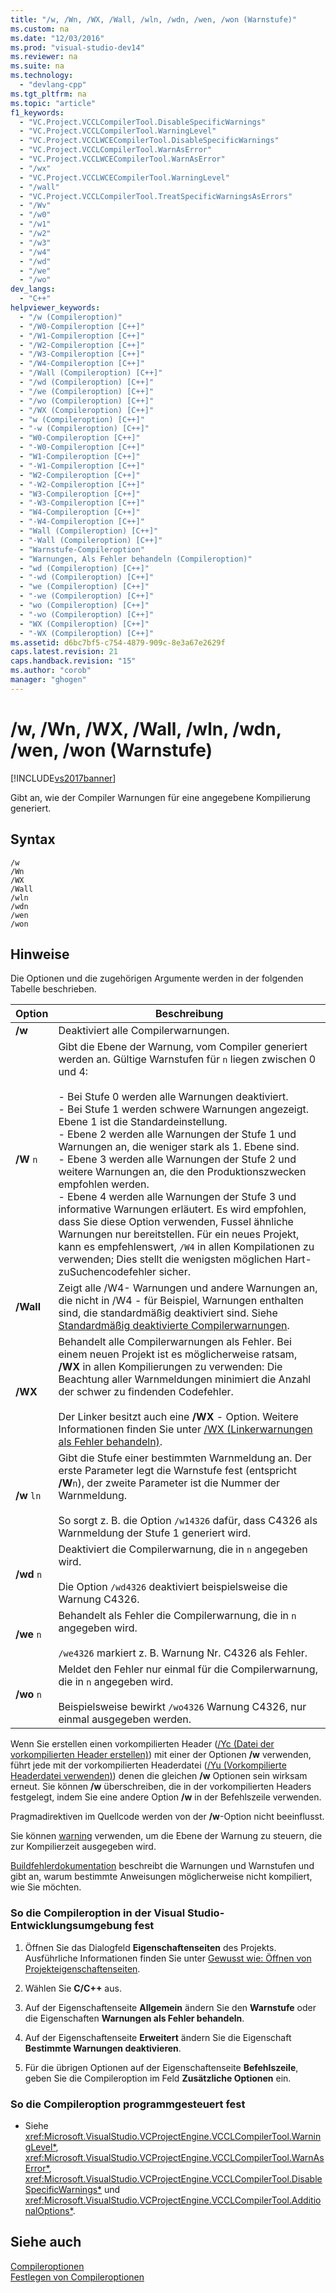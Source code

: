 ```yaml
---
title: "/w, /Wn, /WX, /Wall, /wln, /wdn, /wen, /won (Warnstufe)"
ms.custom: na
ms.date: "12/03/2016"
ms.prod: "visual-studio-dev14"
ms.reviewer: na
ms.suite: na
ms.technology: 
  - "devlang-cpp"
ms.tgt_pltfrm: na
ms.topic: "article"
f1_keywords: 
  - "VC.Project.VCCLCompilerTool.DisableSpecificWarnings"
  - "VC.Project.VCCLCompilerTool.WarningLevel"
  - "VC.Project.VCCLWCECompilerTool.DisableSpecificWarnings"
  - "VC.Project.VCCLCompilerTool.WarnAsError"
  - "VC.Project.VCCLWCECompilerTool.WarnAsError"
  - "/wx"
  - "VC.Project.VCCLWCECompilerTool.WarningLevel"
  - "/wall"
  - "VC.Project.VCCLCompilerTool.TreatSpecificWarningsAsErrors"
  - "/Wv"
  - "/w0"
  - "/w1"
  - "/w2"
  - "/w3"
  - "/w4"
  - "/wd"
  - "/we"
  - "/wo"
dev_langs: 
  - "C++"
helpviewer_keywords: 
  - "/w (Compileroption)"
  - "/W0-Compileroption [C++]"
  - "/W1-Compileroption [C++]"
  - "/W2-Compileroption [C++]"
  - "/W3-Compileroption [C++]"
  - "/W4-Compileroption [C++]"
  - "/Wall (Compileroption) [C++]"
  - "/wd (Compileroption) [C++]"
  - "/we (Compileroption) [C++]"
  - "/wo (Compileroption) [C++]"
  - "/WX (Compileroption) [C++]"
  - "w (Compileroption) [C++]"
  - "-w (Compileroption) [C++]"
  - "W0-Compileroption [C++]"
  - "-W0-Compileroption [C++]"
  - "W1-Compileroption [C++]"
  - "-W1-Compileroption [C++]"
  - "W2-Compileroption [C++]"
  - "-W2-Compileroption [C++]"
  - "W3-Compileroption [C++]"
  - "-W3-Compileroption [C++]"
  - "W4-Compileroption [C++]"
  - "-W4-Compileroption [C++]"
  - "Wall (Compileroption) [C++]"
  - "-Wall (Compileroption) [C++]"
  - "Warnstufe-Compileroption"
  - "Warnungen, Als Fehler behandeln (Compileroption)"
  - "wd (Compileroption) [C++]"
  - "-wd (Compileroption) [C++]"
  - "we (Compileroption) [C++]"
  - "-we (Compileroption) [C++]"
  - "wo (Compileroption) [C++]"
  - "-wo (Compileroption) [C++]"
  - "WX (Compileroption) [C++]"
  - "-WX (Compileroption) [C++]"
ms.assetid: d6bc7bf5-c754-4879-909c-8e3a67e2629f
caps.latest.revision: 21
caps.handback.revision: "15"
ms.author: "corob"
manager: "ghogen"
---
```

# /w, /Wn, /WX, /Wall, /wln, /wdn, /wen, /won (Warnstufe)
[!INCLUDE[vs2017banner](../../assembler/inline/includes/vs2017banner.md)]

Gibt an, wie der Compiler Warnungen für eine angegebene Kompilierung generiert.  
  
## Syntax  
  
```  
/w  
/Wn  
/WX  
/Wall  
/wln  
/wdn  
/wen  
/won  
```  
  
## Hinweise  
 Die Optionen und die zugehörigen Argumente werden in der folgenden Tabelle beschrieben.  
  
|Option|**Beschreibung**|  
|------------|----------------------|  
|**\/w**|Deaktiviert alle Compilerwarnungen.|  
|**\/W** `n`|Gibt die Ebene der Warnung, vom Compiler generiert werden an.  Gültige Warnstufen für `n` liegen zwischen 0 und 4:<br /><br /> -   Bei Stufe 0 werden alle Warnungen deaktiviert.<br />-   Bei Stufe 1 werden schwere Warnungen angezeigt.  Ebene 1 ist die Standardeinstellung.<br />-   Ebene 2 werden alle Warnungen der Stufe 1 und Warnungen an, die weniger stark als 1. Ebene sind.<br />-   Ebene 3 werden alle Warnungen der Stufe 2 und weitere Warnungen an, die den Produktionszwecken empfohlen werden.<br />-   Ebene 4 werden alle Warnungen der Stufe 3 und informative Warnungen erläutert.  Es wird empfohlen, dass Sie diese Option verwenden, Fussel ähnliche Warnungen nur bereitstellen.  Für ein neues Projekt, kann es empfehlenswert, `/W4` in allen Kompilationen zu verwenden; Dies stellt die wenigsten möglichen Hart\-zuSuchencodefehler sicher.|  
|**\/Wall**|Zeigt alle \/W4\- Warnungen und andere Warnungen an, die nicht in \/W4 \- für Beispiel, Warnungen enthalten sind, die standardmäßig deaktiviert sind.  Siehe [Standardmäßig deaktivierte Compilerwarnungen](../../preprocessor/compiler-warnings-that-are-off-by-default.md).|  
|**\/WX**|Behandelt alle Compilerwarnungen als Fehler.  Bei einem neuen Projekt ist es möglicherweise ratsam, **\/WX** in allen Kompilierungen zu verwenden: Die Beachtung aller Warnmeldungen minimiert die Anzahl der schwer zu findenden Codefehler.<br /><br /> Der Linker besitzt auch eine **\/WX** \- Option.  Weitere Informationen finden Sie unter [\/WX \(Linkerwarnungen als Fehler behandeln\)](../../build/reference/wx-treat-linker-warnings-as-errors.md).|  
|**\/w** `ln`|Gibt die Stufe einer bestimmten Warnmeldung an.  Der erste Parameter legt die Warnstufe fest \(entspricht **\/W**`n`\), der zweite Parameter ist die Nummer der Warnmeldung.<br /><br /> So sorgt z. B. die Option `/w14326` dafür, dass C4326 als Warnmeldung der Stufe 1 generiert wird.|  
|**\/wd** `n`|Deaktiviert die Compilerwarnung, die in `n` angegeben wird.<br /><br /> Die Option `/wd4326` deaktiviert beispielsweise die Warnung C4326.|  
|**\/we** `n`|Behandelt als Fehler die Compilerwarnung, die in `n` angegeben wird.<br /><br /> `/we4326` markiert z. B. Warnung Nr. C4326 als Fehler.|  
|**\/wo** `n`|Meldet den Fehler nur einmal für die Compilerwarnung, die in `n` angegeben wird.<br /><br /> Beispielsweise bewirkt `/wo4326` Warnung C4326, nur einmal ausgegeben werden.|  
  
 Wenn Sie erstellen einen vorkompilierten Header \([\/Yc \(Datei der vorkompilierten Header erstellen\)](../../build/reference/yc-create-precompiled-header-file.md)\) mit einer der Optionen **\/w** verwenden, führt jede mit der vorkompilierten Headerdatei \([\/Yu \(Vorkompilierte Headerdatei verwenden\)](../../build/reference/yu-use-precompiled-header-file.md)\) denen die gleichen **\/w** Optionen sein wirksam erneut.  Sie können **\/w** überschreiben, die in der vorkompilierten Headers festgelegt, indem Sie eine andere Option **\/w** in der Befehlszeile verwenden.  
  
 Pragmadirektiven im Quellcode werden von der **\/w**\-Option nicht beeinflusst.  
  
 Sie können [warning](../../preprocessor/warning.md) verwenden, um die Ebene der Warnung zu steuern, die zur Kompilierzeit ausgegeben wird.  
  
 [Buildfehlerdokumentation](../../error-messages/compiler-errors-1/c-cpp-build-errors.md) beschreibt die Warnungen und Warnstufen und gibt an, warum bestimmte Anweisungen möglicherweise nicht kompiliert, wie Sie möchten.  
  
### So die Compileroption in der Visual Studio\-Entwicklungsumgebung fest  
  
1.  Öffnen Sie das Dialogfeld **Eigenschaftenseiten** des Projekts.  Ausführliche Informationen finden Sie unter [Gewusst wie: Öffnen von Projekteigenschaftenseiten](../../misc/how-to-open-project-property-pages.md).  
  
2.  Wählen Sie **C\/C\+\+** aus.  
  
3.  Auf der Eigenschaftenseite **Allgemein** ändern Sie den **Warnstufe** oder die Eigenschaften **Warnungen als Fehler behandeln**.  
  
4.  Auf der Eigenschaftenseite **Erweitert** ändern Sie die Eigenschaft **Bestimmte Warnungen deaktivieren**.  
  
5.  Für die übrigen Optionen auf der Eigenschaftenseite **Befehlszeile**, geben Sie die Compileroption im Feld **Zusätzliche Optionen** ein.  
  
### So die Compileroption programmgesteuert fest  
  
-   Siehe <xref:Microsoft.VisualStudio.VCProjectEngine.VCCLCompilerTool.WarningLevel*>, <xref:Microsoft.VisualStudio.VCProjectEngine.VCCLCompilerTool.WarnAsError*>, <xref:Microsoft.VisualStudio.VCProjectEngine.VCCLCompilerTool.DisableSpecificWarnings*> und <xref:Microsoft.VisualStudio.VCProjectEngine.VCCLCompilerTool.AdditionalOptions*>.  
  
## Siehe auch  
 [Compileroptionen](../../build/reference/compiler-options.md)   
 [Festlegen von Compileroptionen](../../build/reference/setting-compiler-options.md)